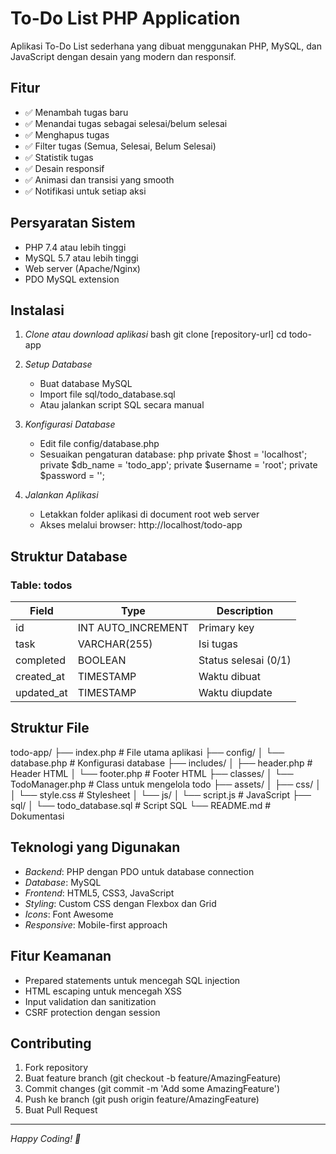 # To-Do List PHP Application

Aplikasi To-Do List sederhana yang dibuat menggunakan PHP, MySQL, dan JavaScript dengan desain yang modern dan responsif.

## Fitur

- ✅ Menambah tugas baru
- ✅ Menandai tugas sebagai selesai/belum selesai
- ✅ Menghapus tugas
- ✅ Filter tugas (Semua, Selesai, Belum Selesai)
- ✅ Statistik tugas
- ✅ Desain responsif
- ✅ Animasi dan transisi yang smooth
- ✅ Notifikasi untuk setiap aksi

## Persyaratan Sistem

- PHP 7.4 atau lebih tinggi
- MySQL 5.7 atau lebih tinggi
- Web server (Apache/Nginx)
- PDO MySQL extension

## Instalasi

1. *Clone atau download aplikasi*
   bash
   git clone [repository-url]
   cd todo-app
   

2. *Setup Database*
   - Buat database MySQL
   - Import file sql/todo_database.sql
   - Atau jalankan script SQL secara manual

3. *Konfigurasi Database*
   - Edit file config/database.php
   - Sesuaikan pengaturan database:
     php
     private $host = 'localhost';
     private $db_name = 'todo_app';
     private $username = 'root';
     private $password = '';
     

4. *Jalankan Aplikasi*
   - Letakkan folder aplikasi di document root web server
   - Akses melalui browser: http://localhost/todo-app

## Struktur Database

### Table: todos
| Field | Type | Description |
|-------|------|-------------|
| id | INT AUTO_INCREMENT | Primary key |
| task | VARCHAR(255) | Isi tugas |
| completed | BOOLEAN | Status selesai (0/1) |
| created_at | TIMESTAMP | Waktu dibuat |
| updated_at | TIMESTAMP | Waktu diupdate |

## Struktur File


todo-app/
├── index.php              # File utama aplikasi
├── config/
│   └── database.php       # Konfigurasi database
├── includes/
│   ├── header.php         # Header HTML
│   └── footer.php         # Footer HTML
├── classes/
│   └── TodoManager.php    # Class untuk mengelola todo
├── assets/
│   ├── css/
│   │   └── style.css      # Stylesheet
│   └── js/
│       └── script.js      # JavaScript
├── sql/
│   └── todo_database.sql  # Script SQL
└── README.md             # Dokumentasi


## Teknologi yang Digunakan

- *Backend*: PHP dengan PDO untuk database connection
- *Database*: MySQL
- *Frontend*: HTML5, CSS3, JavaScript
- *Styling*: Custom CSS dengan Flexbox dan Grid
- *Icons*: Font Awesome
- *Responsive*: Mobile-first approach

## Fitur Keamanan

- Prepared statements untuk mencegah SQL injection
- HTML escaping untuk mencegah XSS
- Input validation dan sanitization
- CSRF protection dengan session

## Contributing

1. Fork repository
2. Buat feature branch (git checkout -b feature/AmazingFeature)
3. Commit changes (git commit -m 'Add some AmazingFeature')
4. Push ke branch (git push origin feature/AmazingFeature)
5. Buat Pull Request

---

*Happy Coding! 🚀*